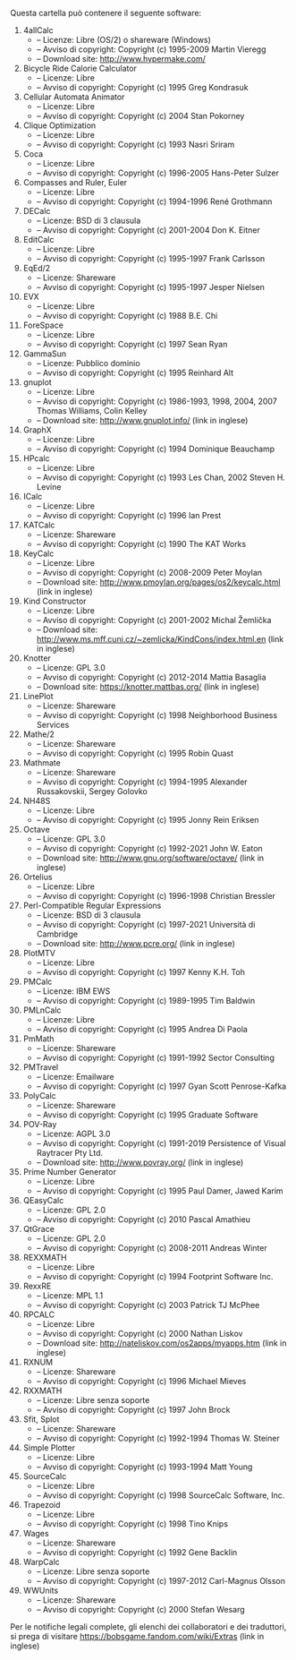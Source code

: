 ﻿Questa cartella può contenere il seguente software:

1. 4allCalc
   - – Licenze: Libre (OS/2) o shareware (Windows)
   - – Avviso di copyright: Copyright (c) 1995-2009 Martin Vieregg
   - – Download site: http://www.hypermake.com/
2. Bicycle Ride Calorie Calculator
   - – Licenze: Libre
   - – Avviso di copyright: Copyright (c) 1995 Greg Kondrasuk
3. Cellular Automata Animator
   - – Licenze: Libre
   - – Avviso di copyright: Copyright (c) 2004 Stan Pokorney
4. Clique Optimization
   - – Licenze: Libre
   - – Avviso di copyright: Copyright (c) 1993 Nasri Sriram
5. Coca
   - – Licenze: Libre
   - – Avviso di copyright: Copyright (c) 1996-2005 Hans-Peter Sulzer
6. Compasses and Ruler, Euler
   - – Licenze: Libre
   - – Avviso di copyright: Copyright (c) 1994-1996 René Grothmann
7. DECalc
   - – Licenze: BSD di 3 clausula
   - – Avviso di copyright: Copyright (c) 2001-2004 Don K. Eitner
8. EditCalc
   - – Licenze: Libre
   - – Avviso di copyright: Copyright (c) 1995-1997 Frank Carlsson
9. EqEd/2
   - – Licenze: Shareware
   - – Avviso di copyright: Copyright (c) 1995-1997 Jesper Nielsen
10. EVX
    - – Licenze: Libre
    - – Avviso di copyright: Copyright (c) 1988 B.E. Chi
11. ForeSpace
    - – Licenze: Libre
    - – Avviso di copyright: Copyright (c) 1997 Sean Ryan
12. GammaSun
    - – Licenze: Pubblico dominio
    - – Avviso di copyright: Copyright (c) 1995 Reinhard Alt
13. gnuplot
    - – Licenze: Libre
    - – Avviso di copyright: Copyright (c) 1986-1993, 1998, 2004, 2007 Thomas Williams, Colin Kelley
    - – Download site: http://www.gnuplot.info/ (link in inglese)
14. GraphX
    - – Licenze: Libre
    - – Avviso di copyright: Copyright (c) 1994 Dominique Beauchamp
15. HPcalc
    - – Licenze: Libre
    - – Avviso di copyright: Copyright (c) 1993 Les Chan, 2002 Steven H. Levine
16. ICalc
    - – Licenze: Libre
    - – Avviso di copyright: Copyright (c) 1996 Ian Prest
17. KATCalc
    - – Licenze: Shareware
    - – Avviso di copyright: Copyright (c) 1990 The KAT Works
18. KeyCalc
    - – Licenze: Libre
    - – Avviso di copyright: Copyright (c) 2008-2009 Peter Moylan
    - – Download site: http://www.pmoylan.org/pages/os2/keycalc.html (link in inglese)
19. Kind Constructor
    - – Licenze: Libre
    - – Avviso di copyright: Copyright (c) 2001-2002 Michal Žemlička
    - – Download site: http://www.ms.mff.cuni.cz/~zemlicka/KindCons/index.html.en (link in inglese)
20. Knotter
    - – Licenze: GPL 3.0
    - – Avviso di copyright: Copyright (c) 2012-2014 Mattia Basaglia
    - – Download site: https://knotter.mattbas.org/ (link in inglese)
21. LinePlot
    - – Licenze: Shareware
    - – Avviso di copyright: Copyright (c) 1998 Neighborhood Business Services
22. Mathe/2
    - – Licenze: Shareware
    - – Avviso di copyright: Copyright (c) 1995 Robin Quast
23. Mathmate
    - – Licenze: Shareware
    - – Avviso di copyright: Copyright (c) 1994-1995 Alexander Russakovskii, Sergey Golovko
24. NH48S
    - – Licenze: Libre
    - – Avviso di copyright: Copyright (c) 1995 Jonny Rein Eriksen
25. Octave
    - – Licenze: GPL 3.0
    - – Avviso di copyright: Copyright (c) 1992-2021 John W. Eaton
    - – Download site: http://www.gnu.org/software/octave/ (link in inglese)
26. Ortelius
    - – Licenze: Libre
    - – Avviso di copyright: Copyright (c) 1996-1998 Christian Bressler
27. Perl-Compatible Regular Expressions
    - – Licenze: BSD di 3 clausula
    - – Avviso di copyright: Copyright (c) 1997-2021 Università di Cambridge
    - – Download site: http://www.pcre.org/ (link in inglese)
28. PlotMTV
    - – Licenze: Libre
    - – Avviso di copyright: Copyright (c) 1997 Kenny K.H. Toh
29. PMCalc
    - – Licenze: IBM EWS
    - – Avviso di copyright: Copyright (c) 1989-1995 Tim Baldwin
30. PMLnCalc
    - – Licenze: Libre
    - – Avviso di copyright: Copyright (c) 1995 Andrea Di Paola
31. PmMath
    - – Licenze: Shareware
    - – Avviso di copyright: Copyright (c) 1991-1992 Sector Consulting
32. PMTravel
    - – Licenze: Emailware
    - – Avviso di copyright: Copyright (c) 1997 Gyan Scott Penrose-Kafka
33. PolyCalc
    - – Licenze: Shareware
    - – Avviso di copyright: Copyright (c) 1995 Graduate Software
34. POV-Ray
    - – Licenze: AGPL 3.0
    - – Avviso di copyright: Copyright (c) 1991-2019 Persistence of Visual Raytracer Pty Ltd.
    - – Download site: http://www.povray.org/ (link in inglese)
35. Prime Number Generator
    - – Licenze: Libre
    - – Avviso di copyright: Copyright (c) 1995 Paul Damer, Jawed Karim
36. QEasyCalc
    - – Licenze: GPL 2.0
    - – Avviso di copyright: Copyright (c) 2010 Pascal Amathieu
37. QtGrace
    - – Licenze: GPL 2.0
    - – Avviso di copyright: Copyright (c) 2008-2011 Andreas Winter
38. REXXMATH
    - – Licenze: Libre
    - – Avviso di copyright: Copyright (c) 1994 Footprint Software Inc.
39. RexxRE
    - – Licenze: MPL 1.1
    - – Avviso di copyright: Copyright (c) 2003 Patrick TJ McPhee
40. RPCALC
    - – Licenze: Libre
    - – Avviso di copyright: Copyright (c) 2000 Nathan Liskov
    - – Download site: http://nateliskov.com/os2apps/myapps.htm (link in inglese)
41. RXNUM
    - – Licenze: Shareware
    - – Avviso di copyright: Copyright (c) 1996 Michael Mieves
42. RXXMATH
    - – Licenze: Libre senza soporte
    - – Avviso di copyright: Copyright (c) 1997 John Brock
43. Sfit, Splot
    - – Licenze: Shareware
    - – Avviso di copyright: Copyright (c) 1992-1994 Thomas W. Steiner
44. Simple Plotter
    - – Licenze: Libre
    - – Avviso di copyright: Copyright (c) 1993-1994 Matt Young
45. SourceCalc
    - – Licenze: Libre
    - – Avviso di copyright: Copyright (c) 1998 SourceCalc Software, Inc.
46. Trapezoid
    - – Licenze: Libre
    - – Avviso di copyright: Copyright (c) 1998 Tino Knips
47. Wages
    - – Licenze: Shareware
    - – Avviso di copyright: Copyright (c) 1992 Gene Backlin
48. WarpCalc
    - – Licenze: Libre senza soporte
    - – Avviso di copyright: Copyright (c) 1997-2012 Carl-Magnus Olsson
49. WWUnits
    - – Licenze: Shareware
    - – Avviso di copyright: Copyright (c) 2000 Stefan Wesarg

Per le notifiche legali complete, gli elenchi dei collaboratori e dei traduttori, si prega di visitare https://bobsgame.fandom.com/wiki/Extras (link in inglese)
